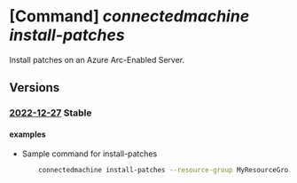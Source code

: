 # [Command] _connectedmachine install-patches_

Install patches on an Azure Arc-Enabled Server.

## Versions

### [2022-12-27](/Resources/mgmt-plane/L3N1YnNjcmlwdGlvbnMve30vcmVzb3VyY2Vncm91cHMve30vcHJvdmlkZXJzL21pY3Jvc29mdC5oeWJyaWRjb21wdXRlL21hY2hpbmVzL3t9L2luc3RhbGxwYXRjaGVz/2022-12-27.xml) **Stable**

<!-- mgmt-plane /subscriptions/{}/resourcegroups/{}/providers/microsoft.hybridcompute/machines/{}/installpatches 2022-12-27 -->

#### examples

- Sample command for install-patches
    ```bash
        connectedmachine install-patches --resource-group MyResourceGroup --name MyMachine --maximum-duration PT4H --reboot-setting IfRequired --classifications-to-include-win Critical Security --exclude-kbs-requiring-reboot true
    ```
